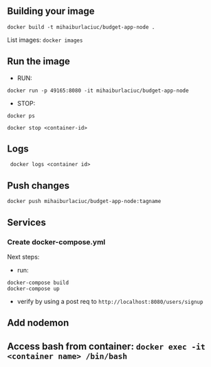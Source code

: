 ## Building your image

```docker build -t mihaiburlaciuc/budget-app-node .```

List images: ```docker images```

## Run the image
- RUN: 

```docker run -p 49165:8080 -it mihaiburlaciuc/budget-app-node```
- STOP:

```docker ps```

```docker stop <container-id>```
## Logs
``` docker logs <container id>```

## Push changes
```docker push mihaiburlaciuc/budget-app-node:tagname```

## Services

### Create docker-compose.yml

Next steps:
- run: 
```
docker-compose build
docker-compose up
```

- verify by using a post req to ```http://localhost:8080/users/signup```

## Add nodemon

## Access bash from container: ```docker exec -it <container name> /bin/bash  ``` 